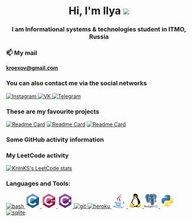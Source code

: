 <h1 align="center">Hi, I'm Ilya
<img src="https://github.com/blackcater/blackcater/raw/main/images/Hi.gif" height="32"/></h1>
<h3 align="center">I am Informational systems & technologies student in ITMO, Russia</h3>

### 📫 My mail
**kroexov@gmail.com**

### You can also contact me via the social networks

<a href="https://instagram.com/kroexov">
   <img top="0" src="https://img.shields.io/badge/instagram-%23E4405F.svg?style=for-the-badge&logo=Instagram&logoColor=white" alt="Instagram" target="_blank" margin-left="10px">
</a>
<a href="https://vk.com/kroexov">
   <img top="0" src="https://img.shields.io/badge/VK-%231572B6.svg?style=for-the-badge&logo=Vk&logoColor=white" alt="VK" target="_blank" margin-left="10px">
</a>
<a href="https://t.me/kroexov">
   <img top="0" src="https://img.shields.io/badge/telegram-%2320232a.svg?style=for-the-badge&logo=Telegram&logoColor=white" alt="Telegram" target="_blank" margin-left="10px">
</a>


<h3 align="left">These are my favourite projects</h3>

[![Readme Card](https://github-readme-stats.vercel.app/api/pin/?username=kroexov&repo=2022-1semester-OOPLabs)](https://github.com/kroexov/2022-1semester-OOPLabs)
[![Readme Card](https://github-readme-stats.vercel.app/api/pin/?username=kroexov&repo=deadlines-bot-M32031)](https://github.com/kroexov/deadlines-bot-M32031)
[![Readme Card](https://github-readme-stats.vercel.app/api/pin/?username=kroexov&repo=IS-PROG-2020-2-semester)](https://github.com/kroexov/IS-PROG-2020-2-semester)
<!--[![Readme Card](https://github-readme-stats.vercel.app/api/pin/?username=kroexov&repo=2022-1semester-OOPLabs)](https://github.com/kroexov/2022-1semester-OOPLabs)-->

<h3 align="left">Some GitHub activity information</h3>


<h3 align="left">My LeetCode activity</h3>

[![KnlnKS's LeetCode stats](https://leetcode-stats-six.vercel.app/api?username=kroexov&theme=dark)](https://github.com/kroexov/leetcode-stats)

<h3 align="left">Languages and Tools:</h3>
<p align="left"> <a href="https://www.gnu.org/software/bash/" target="_blank" rel="noreferrer"> <img src="https://www.vectorlogo.zone/logos/gnu_bash/gnu_bash-icon.svg" alt="bash" width="40" height="40"/> </a> <a href="https://www.cprogramming.com/" target="_blank" rel="noreferrer"> <img src="https://raw.githubusercontent.com/devicons/devicon/master/icons/c/c-original.svg" alt="c" width="40" height="40"/> </a> <a href="https://www.w3schools.com/cpp/" target="_blank" rel="noreferrer"> <img src="https://raw.githubusercontent.com/devicons/devicon/master/icons/cplusplus/cplusplus-original.svg" alt="cplusplus" width="40" height="40"/> </a> <a href="https://www.w3schools.com/cs/" target="_blank" rel="noreferrer"> <img src="https://raw.githubusercontent.com/devicons/devicon/master/icons/csharp/csharp-original.svg" alt="csharp" width="40" height="40"/> </a> <a href="https://git-scm.com/" target="_blank" rel="noreferrer"> <img src="https://www.vectorlogo.zone/logos/git-scm/git-scm-icon.svg" alt="git" width="40" height="40"/> </a> <a href="https://heroku.com" target="_blank" rel="noreferrer"> <img src="https://www.vectorlogo.zone/logos/heroku/heroku-icon.svg" alt="heroku" width="40" height="40"/> </a> <a href="https://www.java.com" target="_blank" rel="noreferrer"> <img src="https://raw.githubusercontent.com/devicons/devicon/master/icons/java/java-original.svg" alt="java" width="40" height="40"/> </a> <a href="https://www.linux.org/" target="_blank" rel="noreferrer"> <img src="https://raw.githubusercontent.com/devicons/devicon/master/icons/linux/linux-original.svg" alt="linux" width="40" height="40"/> </a> <a href="https://www.postgresql.org" target="_blank" rel="noreferrer"> <img src="https://raw.githubusercontent.com/devicons/devicon/master/icons/postgresql/postgresql-original-wordmark.svg" alt="postgresql" width="40" height="40"/> </a> <a href="https://www.python.org" target="_blank" rel="noreferrer"> <img src="https://raw.githubusercontent.com/devicons/devicon/master/icons/python/python-original.svg" alt="python" width="40" height="40"/> </a> <a href="https://www.sqlite.org/" target="_blank" rel="noreferrer"> <img src="https://www.vectorlogo.zone/logos/sqlite/sqlite-icon.svg" alt="sqlite" width="40" height="40"/> </a> </p>

<!--My instagram btw...
<p align="left">
<a href="https://instagram.com/kroexov" target="blank"><img align="center" src="https://raw.githubusercontent.com/rahuldkjain/github-profile-readme-generator/master/src/images/icons/Social/instagram.svg" alt="kroexov" height="30" width="40" /></a>
</p>-->
